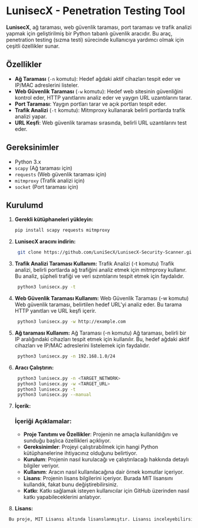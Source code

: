 # LunisecX - Penetration Testing Tool

**LunisecX**, ağ taraması, web güvenlik taraması, port taraması ve trafik analizi yapmak için geliştirilmiş bir Python tabanlı güvenlik aracıdır. Bu araç, penetration testing (sızma testi) sürecinde kullanıcıya yardımcı olmak için çeşitli özellikler sunar.

## Özellikler

- **Ağ Taraması** (`-n` komutu): Hedef ağdaki aktif cihazları tespit eder ve IP/MAC adreslerini listeler.
- **Web Güvenlik Taraması** (`-w` komutu): Hedef web sitesinin güvenliğini kontrol eder, HTTP yanıtlarını analiz eder ve yaygın URL uzantılarını tarar.
- **Port Taraması**: Yaygın portları tarar ve açık portları tespit eder.
- **Trafik Analizi** (`-t` komutu): Mitmproxy kullanarak belirli portlarda trafik analizi yapar.
- **URL Keşfi**: Web güvenlik taraması sırasında, belirli URL uzantılarını test eder.

## Gereksinimler

- Python 3.x
- `scapy` (Ağ taraması için)
- `requests` (Web güvenlik taraması için)
- `mitmproxy` (Trafik analizi için)
- `socket` (Port taraması için)

## Kurulumd

1. **Gerekli kütüphaneleri yükleyin:**

   ```bash
   pip install scapy requests mitmproxy

2. **LunisecX aracını indirin:**

   ```bash
    git clone https://github.com/LuniSecX/LunisecX-Security-Scanner.git

3. **Trafik Analizi Taraması Kullanım:**
    Trafik Analizi (-t komutu)
Trafik analizi, belirli portlarda ağ trafiğini analiz etmek için mitmproxy kullanır. Bu analiz, şüpheli trafiği ve veri sızıntılarını tespit etmek için faydalıdır.
   ```bash
    python3 lunisecx.py -t
   
4. **Web Güvenlik Taraması Kullanım:**
    Web Güvenlik Taraması (-w komutu)
Web güvenlik taraması, belirtilen hedef URL'yi analiz eder. Bu tarama HTTP yanıtları ve URL keşfi içerir.
   ```bash
    python3 lunisecx.py -w http://example.com
   
5. **Ağ taraması Kullanım:**
    Ağ Taraması (-n komutu)
Ağ taraması, belirli bir IP aralığındaki cihazları tespit etmek için kullanılır. Bu, hedef ağdaki aktif cihazları ve IP/MAC adreslerini listelemek için faydalıdır.
   ```bash
    python3 lunisecx.py -n 192.168.1.0/24

6. **Aracı Çalıştırın:**
   ```bash
    python3 lunisecx.py -n <TARGET_NETWORK>
    python3 lunisecx.py -w <TARGET_URL>
    python3 lunisecx.py -t
    python3 lunisecx.py --manual

6. **İçerik:**
 
    ### İçeriği Açıklamalar:

   - **Proje Tanıtımı ve Özellikler**: Projenin ne amaçla kullanıldığını ve sunduğu başlıca özellikleri açıklıyor.
   - **Gereksinimler**: Projeyi çalıştırabilmek için hangi Python kütüphanelerine ihtiyacınız olduğunu belirtiyor.
   - **Kurulum**: Projenin nasıl kurulacağı ve çalıştırılacağı hakkında detaylı bilgiler veriyor.
   - **Kullanım**: Aracın nasıl kullanılacağına dair örnek komutlar içeriyor.
   - **Lisans**: Projenin lisans bilgilerini içeriyor. Burada MIT lisansını kullandık, fakat bunu değiştirebilirsiniz.
   - **Katkı**: Katkı sağlamak isteyen kullanıcılar için GitHub üzerinden nasıl katkı yapabileceklerini anlatıyor.
   
 6. **Lisans:**
   ```bash
    Bu proje, MIT Lisansı altında lisanslanmıştır. Lisansı inceleyebilirsiniz.


